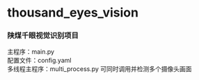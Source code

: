 # thousand_eyes_vision
### 陕煤千眼视觉识别项目

主程序：main.py \
配置文件：config.yaml \
多线程主程序：multi_process.py 可同时调用并检测多个摄像头画面